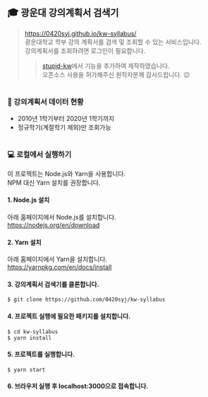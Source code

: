 #
## :mortar_board: 광운대 강의계획서 검색기

> https://0420syj.github.io/kw-syllabus/  
> 광운대학교 학부 강의 계획서를 검색 및 조회할 수 있는 서비스입니다.  
> 강의계획서를 조회하려면 로그인이 필요합니다.  
>> [stupid-kw](https://github.com/soonoo/stupid-kw "해당 repo로 이동")에서 기능을 추가하여 제작하였습니다.  
>> 오픈소스 사용을 허가해주신 원작자분께 감사드립니다. :relieved:  
#
### :page_facing_up: 강의계획서 데이터 현황

- 2010년 1학기부터 2020년 1학기까지
- 정규학기(계절학기 제외)만 조회가능
#
### :computer: 로컬에서 실행하기

이 프로젝트는 Node.js와 Yarn을 사용합니다.  
NPM 대신 Yarn 설치를 권장합니다. 

#### 1. Node.js 설치
아래 홈페이지에서 Node.js를 설치합니다.  
https://nodejs.org/en/download 

#### 2. Yarn 설치
아래 홈페이지에서 Yarn을 설치합니다.  
https://yarnpkg.com/en/docs/install 

#### 3. 강의계획서 검색기를 클론합니다.
```
$ git clone https://github.com/0420syj/kw-syllabus
```

#### 4. 프로젝트 실행에 필요한 패키지를 설치합니다.
```
$ cd kw-syllabus
$ yarn install
```

#### 5. 프로젝트를 실행합니다.
```
$ yarn start
```

#### 6. 브라우저 실행 후 localhost:3000으로 접속합니다.
